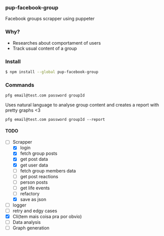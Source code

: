 ### pup-facebook-group

Facebook groups scrapper using puppeter

### Why?
- Researches about comportament of users
- Track usual content of a group

### Install

```bash
$ npm install --global pup-facebook-group
```

### Commands
```
pfg email@test.com password groupId
```

Uses natural language to analyse group content and creates a report with pretty graphs <3

```
pfg email@test.com password groupId --report
```

#### TODO

- [ ] Scrapper
    - [x] login
    - [x] fetch group posts
    - [x] get post data
    - [x] get user data
    - [ ] fetch group members data
    - [ ] get post reactions
    - [ ] person posts
    - [ ] get life events
    - [ ] refactory
    - [x] save as json
- [ ] logger
- [ ] retry and edgy cases
- [x] Cli(tem mais coisa pra por obvio)
- [ ] Data analysis
- [ ] Graph generation
